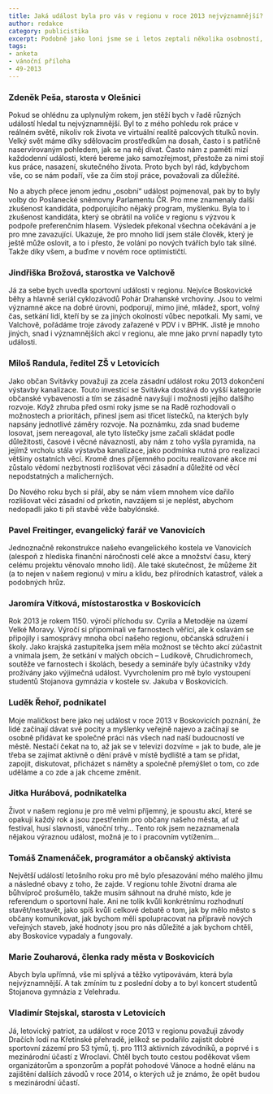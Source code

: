 ```yaml
---
title: Jaká událost byla pro vás v regionu v roce 2013 nejvýznamnější?
author: redakce
category: publicistika
excerpt: Podobně jako loni jsme se i letos zeptali několika osobností, o kterých jsme v průběhu roku psali, jaká regionální událost pro ně byla v roce 2013 nejvýznamnější.
tags:
- anketa
- vánoční příloha
- 49-2013
---
```


### Zdeněk Peša, starosta v Olešnici

Pokud se ohlédnu za uplynulým rokem, jen stěží bych v řadě různých událostí hledal tu nejvýznamnější. Byl to z mého pohledu rok práce v reálném světě, nikoliv rok života ve virtuální realitě palcových titulků novin. Velký svět máme díky sdělovacím prostředkům na dosah, často i s patřičně naservírovaným pohledem, jak se na něj dívat. Často nám z paměti mizí každodenní události, které bereme jako samozřejmost, přestože za nimi stojí kus práce, nasazení, skutečného života. Proto bych byl rád, kdybychom vše, co se nám podaří, vše za čím stojí práce, považovali za důležité.

No a abych přece jenom jednu „osobní“ událost pojmenoval, pak by to byly volby do Poslanecké sněmovny Parlamentu ČR. Pro mne znamenaly další zkušenost kandidáta, podporujícího nějaký program, myšlenku. Byla to i zkušenost kandidáta, který se obrátil na voliče v regionu s výzvou k podpoře preferenčním hlasem. Výsledek překonal všechna očekávání a je pro mne zavazující. Ukazuje, že pro mnoho lidí jsem stále člověk, který je ještě může oslovit, a to i přesto, že volání po nových tvářích bylo tak silné. Takže díky všem, a buďme v novém roce optimističtí.

### Jindřiška Brožová, starostka ve Valchově

Já za sebe bych uvedla sportovní události v regionu. Nejvíce Boskovické běhy a hlavně seriál cyklozávodů Pohár Drahanské vrchoviny. Jsou to velmi významné akce na dobré úrovni, podporují, mimo jiné, mládež, sport, volný čas, setkání lidí, kteří by se za jiných okolností vůbec nepotkali. My sami, ve Valchově, pořádáme troje závody zařazené v PDV i v BPHK. Jistě je mnoho jiných, snad i významnějších akcí v regionu, ale mne jako první napadly tyto události.

### Miloš Randula, ředitel ZŠ v Letovicích

Jako občan Svitávky považuji za zcela zásadní událost roku 2013 dokončení výstavby kanalizace. Touto investicí se Svitávka dostává do vyšší kategorie občanské vybavenosti a tím se zásadně navyšují i možnosti jejího dalšího rozvoje. Když zhruba před osmi roky jsme se na Radě rozhodovali o možnostech a prioritách, přinesl jsem asi třicet lístečků, na kterých byly napsány jednotlivé záměry rozvoje. Na poznámku, zda snad budeme losovat, jsem nereagoval, ale tyto lístečky jsme začali skládat podle důležitosti, časové i věcné návaznosti, aby nám z toho vyšla pyramida, na jejímž vrcholu stála výstavba kanalizace, jako podmínka nutná pro realizaci většiny ostatních věcí. Kromě dnes příjemného pocitu realizované akce mi zůstalo vědomí nezbytnosti rozlišovat věci zásadní a důležité od věcí nepodstatných a malicherných.

Do Nového roku bych si přál, aby se nám všem mnohem více dařilo rozlišovat věci zásadní od prkotin, navzájem si je neplést, abychom nedopadli jako ti při stavbě věže babylónské.

### Pavel Freitinger, evangelický farář ve Vanovicích

Jednoznačně rekonstrukce našeho evangelického kostela ve Vanovicích (alespoň z hlediska finanční náročnosti celé akce a množství času, který celému projektu věnovalo mnoho lidí). Ale také skutečnost, že můžeme žít (a to nejen v našem regionu) v míru a klidu, bez přírodních katastrof, válek a podobných hrůz.

### Jaromíra Vítková, místostarostka v Boskovicích

Rok 2013 je rokem 1150. výročí příchodu sv. Cyrila a Metoděje na území Velké Moravy. Výročí si připomínali ve farnostech věřící, ale k oslavám se připojily i samosprávy mnoha obcí našeho regionu, občanská sdružení i školy. Jako krajská zastupitelka jsem měla možnost se těchto akcí zúčastnit a vnímala jsem, že setkání v malých obcích – Ludíkově, Chrudichromech, soutěže ve farnostech i školách, besedy a semináře byly účastníky vždy prožívány jako výjimečná událost. Vyvrcholením pro mě bylo vystoupení studentů Stojanova gymnázia v kostele sv. Jakuba v Boskovicích.

### Luděk Řehoř, podnikatel

Moje maličkost bere jako nej událost v roce 2013 v Boskovicích poznání, že lidé začínají dávat své pocity a myšlenky veřejně najevo a začínají se osobně přidávat ke společné práci nás všech nad naší budoucností ve městě. Nestačí čekat na to, až jak se v televizi dozvíme = jak to bude, ale je třeba se zajímat aktivně o dění právě v místě bydliště a tam se přidat, zapojit, diskutovat, přicházet s náměty a společně přemýšlet o tom, co zde uděláme a co zde a jak chceme změnit.

### Jitka Hurábová, podnikatelka

Život v našem regionu je pro mě velmi příjemný, je spoustu akcí, které se opakují každý rok a jsou zpestřením pro občany našeho města, ať už festival, husí slavnosti, vánoční trhy… Tento rok jsem nezaznamenala nějakou výraznou událost, možná je to i pracovním vytížením…

### Tomáš Znamenáček, programátor a občanský aktivista

Největší událostí letošního roku pro mě bylo přesazování mého malého jilmu a následné obavy z toho, že zajde. V regionu tohle životní drama ale bůhvíproč prošumělo, takže musím sáhnout na druhé místo, kde je referendum o sportovní hale. Ani ne tolik kvůli konkrétnímu rozhodnutí stavět/nestavět, jako spíš kvůli celkové debatě o tom, jak by mělo město s občany komunikovat, jak bychom měli spolupracovat na přípravě nových veřejných staveb, jaké hodnoty jsou pro nás důležité a jak bychom chtěli, aby Boskovice vypadaly a fungovaly.

### Marie Zouharová, členka rady města v Boskovicích
Abych byla upřímná, vše mi splývá a těžko vytipovávám, která byla nejvýznamnější. A tak zmíním tu z poslední doby a to byl koncert studentů Stojanova gymnázia z Velehradu.

### Vladimír Stejskal, starosta v Letovicích

Já, letovický patriot, za událost v roce 2013 v regionu považuji závody Dračích lodí na Křetínské přehradě, jelikož se podařilo zajistit dobré sportovní zázemí pro 53 týmů, tj. pro 1113 aktivních závodníků, a poprvé i s mezinárodní účastí z Wroclavi. Chtěl bych touto cestou poděkovat všem organizátorům a sponzorům a popřát pohodové Vánoce a hodně elánu na zajištění dalších závodů v roce 2014, o kterých už je známo, že opět budou s mezinárodní účastí.
